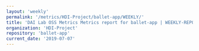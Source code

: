 ```yaml
---
layout: 'weekly'
permalink: '/metrics/HDI-Project/ballet-app/WEEKLY/'
title: 'DAI Lab OSS Metrics Metrics report for ballet-app | WEEKLY-REPORT-2019-07-07'
organization: 'HDI-Project'
repository: 'ballet-app'
current_date: '2019-07-07'
---
```

